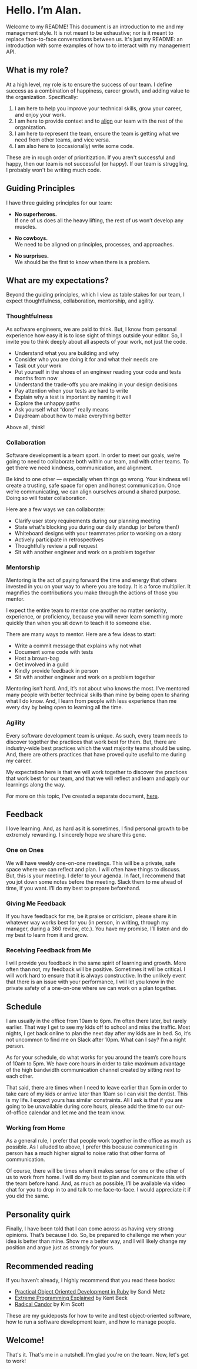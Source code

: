 # Hello. I’m Alan.

Welcome to my README! This document is an introduction to me and my management style. It is not meant to be exhaustive; nor is it meant to replace face-to-face conversations between us. It's just my README: an introduction with some examples of how to to interact with my management API.

## What is my role?

At a high level, my role is to ensure the success of our team. I define success as a combination of happiness, career growth, and adding value to the organization. Specifically:

1. I am here to help you improve your technical skills, grow your career, and enjoy your work.
2. I am here to provide context and to [align](https://thinkgrowth.org/what-elon-musk-taught-me-about-growing-a-business-c2c173f5bff3) our team with the rest of the organization.
3. I am here to represent the team, ensure the team is getting what we need from other teams, and vice versa.
4. I am also here to (occasionally) write some code.

These are in rough order of prioritization. If you aren't successful and happy, then our team is not successful (or happy). If our team is struggling, I probably won't be writing much code.

## Guiding Principles

I have three guiding principles for our team:

- **No superheroes.**<br>If one of us does all the heavy lifting, the rest of us won’t develop any muscles.

- **No cowboys.**<br>We need to be aligned on principles, processes, and approaches.

- **No surprises.**<br>We should be the first to know when there is a problem.

## What are my expectations?

Beyond the guiding principles, which I view as table stakes for our team, I expect thoughtfulness, collaboration, mentorship, and agility.

### Thoughtfulness

As software engineers, we are paid to think. But, I know from personal experience how easy it is to lose sight of things outside your editor. So, I invite you to think deeply about all aspects of your work, not just the code.

- Understand what you are building and why
- Consider who you are doing it for and what their needs are
- Task out your work
- Put yourself in the shoes of an engineer reading your code and tests months from now
- Understand the trade-offs you are making in your design decisions
- Pay attention when your tests are hard to write
- Explain why a test is important by naming it well
- Explore the unhappy paths
- Ask yourself what “done” really means
- Daydream about how to make everything better

Above all, think!

### Collaboration

Software development is a team sport. In order to meet our goals, we’re going to need to collaborate both within our team, and with other teams. To get there we need kindness, communication, and alignment.

Be kind to one other — especially when things go wrong. Your kindness will create a trusting, safe space for open and honest communication. Once we’re communicating, we can align ourselves around a shared purpose. Doing so will foster collaboration.

Here are a few ways we can collaborate:

- Clarify user story requirements during our planning meeting
- State what's blocking you during our daily standup (or before then!)
- Whiteboard designs with your teammates prior to working on a story
- Actively participate in retrospectives
- Thoughtfully review a pull request
- Sit with another engineer and work on a problem together

### Mentorship

Mentoring is the act of paying forward the time and energy that others invested in you on your way to where you are today. It is a force multiplier. It magnifies the contributions you make through the actions of those you mentor.

I expect the entire team to mentor one another no matter seniority, experience, or proficiency, because you will never learn something more quickly than when you sit down to teach it to someone else.

There are many ways to mentor. Here are a few ideas to start:

- Write a commit message that explains why not what
- Document some code with tests
- Host a brown-bag
- Get involved in a guild
- Kindly provide feedback in person
- Sit with another engineer and work on a problem together

Mentoring isn’t hard. And, it’s not about who knows the most. I’ve mentored many people with better technical skills than mine by being open to sharing what I do know. And, I learn from people with less experience than me every day by being open to learning all the time.

### Agility

Every software development team is unique. As such, every team needs to discover together the practices that work best for them. But, there are industry-wide best practices which the vast majority teams should be using. And, there are others practices that have proved quite useful to me during my career.

My expectation here is that we will work together to discover the practices that work best for our team, and that we will reflect and learn and apply our learnings along the way.

For more on this topic, I've created a separate document, [here](AGILITY.md).

## Feedback

I love learning. And, as hard as it is sometimes, I find personal growth to be extremely rewarding. I sincerely hope we share this gene.

### One on Ones
We will have weekly one-on-one meetings. This will be a private, safe space where we can reflect and plan. I will often have things to discuss. But, this is your meeting. I defer to your agenda. In fact, I recommend that you jot down some notes before the meeting. Slack them to me ahead of time, if you want. I’ll do my best to prepare beforehand.

### Giving Me Feedback

If you have feedback for me, be it praise or criticism, please share it in whatever way works best for you (in person, in writing, through my manager, during a 360 review, etc.). You have my promise, I’ll listen and do my best to learn from it and grow.

### Receiving Feedback from Me

I will provide you feedback in the same spirit of learning and growth. More often than not, my feedback will be positive. Sometimes it will be critical. I will work hard to ensure that it is always constructive. In the unlikely event that there is an issue with your performance, I will let you know in the private safety of a one-on-one where we can work on a plan together.

## Schedule

I am usually in the office from 10am to 6pm. I’m often there later, but rarely earlier. That way I get to see my kids off to school and miss the traffic. Most nights, I get back online to plan the next day after my kids are in bed. So, it’s not uncommon to find me on Slack after 10pm. What can I say? I’m a night person.

As for your schedule, do what works for you around the team’s core hours of 10am to 5pm. We have core hours in order to take maximum advantage of the high bandwidth communication channel created by sitting next to each other.

That said, there are times when I need to leave earlier than 5pm in order to take care of my kids or arrive later than 10am so I can visit the dentist. This is my life. I expect yours has similar constraints. All I ask is that if you are going to be unavailable during core hours, please add the time to our out-of-office calendar and let me and the team know.

### Working from Home

As a general rule, I prefer that people work together in the office as much as possible. As I alluded to above, I prefer this because communicating in person has a much higher signal to noise ratio that other forms of communication.

Of course, there will be times when it makes sense for one or the other of us to work from home. I will do my best to plan and communicate this with the team before hand. And, as much as possible, I’ll be available via video chat for you to drop in to and talk to me face-to-face. I would appreciate it if you did the same.

## Personality quirk

Finally, I have been told that I can come across as having very strong opinions. That’s because I do. So, be prepared to challenge me when your idea is better than mine. Show me a better way, and I will likely change my position and argue just as strongly for yours.

## Recommended reading

If you haven’t already, I highly recommend that you read these books:

- [Practical Object Oriented Development in Ruby](http://www.poodr.com/) by Sandi Metz
- [Extreme Programming Explained](https://www.amazon.com/Extreme-Programming-Explained-Embrace-Change/dp/0321278658) by Kent Beck
- [Radical Candor](https://www.radicalcandor.com/) by Kim Scott

These are my guideposts for how to write and test object-oriented software, how to run a software development team, and how to manage people.

## Welcome!

That's it. That's me in a nutshell. I'm glad you're on the team. Now, let's get to work!
